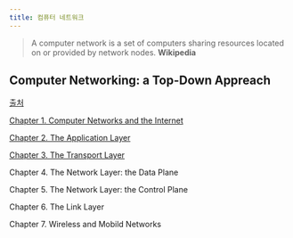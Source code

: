 ```yaml
---
title: 컴퓨터 네트워크
---
```


> A computer network is a set of computers sharing resources located on or provided by network
> nodes. **Wikipedia**

## Computer Networking: a Top-Down Appreach

[출처](http://gaia.cs.umass.edu/kurose_ross/videos/1/)

[Chapter 1. Computer Networks and the Internet](./kurose/chapter1/)

[Chapter 2. The Application Layer](./kurose/chapter2/)

[Chapter 3. The Transport Layer](./kurose/chapter3/)

Chapter 4. The Network Layer: the Data Plane

Chapter 5. The Network Layer: the Control Plane

Chapter 6. The Link Layer

Chapter 7. Wireless and Mobild Networks
